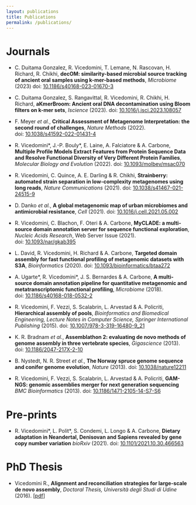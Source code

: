 ```yaml
---
layout: publications
title: Publications
permalink: /publications/
---
```


# Journals

- C. Duitama Gonzalez, R. Vicedomini, T. Lemane, N. Rascovan, H. Richard, R. Chikhi,
**decOM: similarity-based microbial source tracking of ancient oral samples using k-mer-based methods**,
*Microbiome* (2023) doi:&nbsp;[10.1186/s40168-023-01670-3](https://doi.org/10.1186/s40168-023-01670-3)

- C. Duitama Gonzalez, S. Rangavittal, R. Vicedomini, R. Chikhi, H. Richard,
**aKmerBroom: Ancient oral DNA decontamination using Bloom filters on k-mer sets**,
*Iscience* (2023). doi:&nbsp;[10.1016/j.isci.2023.108057](https://doi.org/10.1016/j.isci.2023.108057)

- F. Meyer *et al.*,
**Critical Assessment of Metagenome Interpretation: the second round of challenges**,
*Nature Methods* (2022). doi:&nbsp;[10.1038/s41592-022-01431-4](https://doi.org/10.1038/s41592-022-01431-4)

- R. Vicedomini\*, J.-P. Bouly\*, E. Laine, A. Falciatore &amp; A. Carbone,
**Multiple Profile Models Extract Features from Protein Sequence Data and Resolve Functional Diversity of Very Different Protein Families**,
*Molecular Biology and Evolution* (2022). doi:&nbsp;[10.1093/molbev/msac070](https://doi.org/10.1093/molbev/msac070)

- R. Vicedomini, C. Quince, A. E. Darling &amp; R. Chikhi,
**Strainberry: automated strain separation in low-complexity metagenomes using long reads**,
*Nature Communications* (2021). doi:&nbsp;[10.1038/s41467-021-24515-9](https://doi.org/10.1038/s41467-021-24515-9)

- D. Danko *et al.*,
**A global metagenomic map of urban microbiomes and antimicrobial resistance**,
*Cell* (2021). doi:&nbsp;[10.1016/j.cell.2021.05.002](https://doi.org/10.1016/j.cell.2021.05.002)

- R. Vicedomini, C. Blachon, F. Oteri &amp; A. Carbone,
**MyCLADE: a multi-source domain annotation server for sequence functional exploration**,
*Nucleic Acids Research*, Web Server Issue (2021). doi:&nbsp;[10.1093/nar/gkab395](https://doi.org/10.1093/nar/gkab395)

- L. David, R. Vicedomini, H. Richard &amp; A. Carbone,
**Targeted domain assembly for fast functional profiling of metagenomic datasets with S3A**,
*Bioinformatics* (2020). doi:&nbsp;[10.1093/bioinformatics/btaa272](https://doi.org/10.1093/bioinformatics/btaa272)

- A. Ugarte\*, R. Vicedomini\*, J. S. Bernardes &amp; A. Carbone,
**A multi-source domain annotation pipeline for quantitative metagenomic and metatranscriptomic functional profiling**,
*Microbiome* (2018). doi:&nbsp;[10.1186/s40168-018-0532-2](https://doi.org/10.1186/s40168-018-0532-2)

- R. Vicedomini, F. Vezzi, S. Scalabrin, L. Arvestad &amp; A. Policriti,
**Hierarchical assembly of pools**,
*Bioinformatics and Biomedical Engineering, Lecture Notes in Computer Science, Springer International Publishing* (2015). doi:&nbsp;[10.1007/978-3-319-16480-9_21](https://doi.org/10.1007/978-3-319-16480-9_21)

- K. R. Bradnam *et al.*,
**Assemblathon 2: evaluating de novo methods of genome assembly in three vertebrate species**,
*Gigascience* (2013). doi:&nbsp;[10.1186/2047-217X-2-10](https://doi.org/10.1186/2047-217X-2-10)

- B. Nystedt, N. R. Street *et al.*,
**The Norway spruce genome sequence and conifer genome evolution**,
*Nature* (2013). doi:&nbsp;[10.1038/nature12211](https://doi.org/10.1038/nature12211)

- R. Vicedomini, F. Vezzi, S. Scalabrin, L. Arvestad &amp; A. Policriti,
**GAM-NGS: genomic assemblies merger for next generation sequencing**
*BMC Bioinformatics* (2013). doi:&nbsp;[10.1186/1471-2105-14-S7-S6](https://doi.org/10.1186/1471-2105-14-S7-S6)

# Pre-prints

- R. Vicedomini\*, L. Polit\*, S. Condemi, L. Longo &amp; A. Carbone,
**Dietary adaptation in Neandertal, Denisovan and Sapiens revealed by gene copy number variation**
*bioRxiv* (2021). doi:&nbsp;[10.1101/2021.10.30.466563](https://doi.org/10.1101/2021.10.30.466563)

# PhD Thesis

- Vicedomini R.,
**Alignment and reconciliation strategies for large-scale de novo assembly**,
*Doctoral Thesis, Università degli Studi di Udine* (2016). [[pdf](https://air.uniud.it/bitstream/11390/1132931/1/10990_684_thesis_final_pdfa.pdf)]
